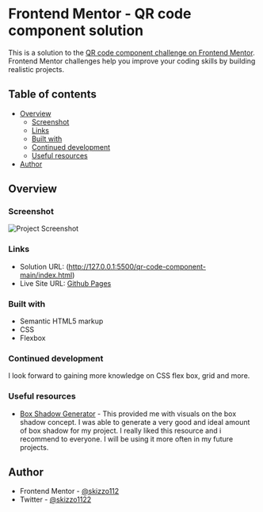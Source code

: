 # Frontend Mentor - QR code component solution

This is a solution to the [QR code component challenge on Frontend Mentor](https://www.frontendmentor.io/challenges/qr-code-component-iux_sIO_H). Frontend Mentor challenges help you improve your coding skills by building realistic projects. 

## Table of contents

- [Overview](#overview)
  - [Screenshot](#screenshot)
  - [Links](#links)
  - [Built with](#built-with)
  - [Continued development](#continued-development)
  - [Useful resources](#useful-resources)
- [Author](#author)

## Overview

### Screenshot

![Project Screenshot](./Project%20Screenshot/FireShot%20Capture%20002%20-%20Frontend%20Mentor%20-%20QR%20code%20component%20-%20127.0.0.1.png)

### Links

- Solution URL: (http://127.0.0.1:5500/qr-code-component-main/index.html)
- Live Site URL: [Github Pages](https://niitettey112.github.io/QR-code-component/)

### Built with

- Semantic HTML5 markup
- CSS 
- Flexbox

### Continued development

I look forward to gaining more knowledge on CSS flex box, grid and more. 

### Useful resources

- [Box Shadow Generator](https://box-shadow.dev/) - This provided me with visuals on the box shadow concept. I was able to generate a very good and ideal amount of box shadow for my project. I really liked this resource and i recommend to everyone. I will be using it more often in my future projects.

## Author

- Frontend Mentor - [@skizzo112](https://www.frontendmentor.io/profile/skizzo112)
- Twitter - [@skizzo1122](https://twitter.com/skizzo1122)


